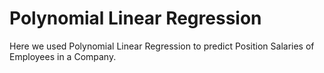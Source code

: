 # Polynomial Linear Regression

Here we used Polynomial Linear Regression to predict Position Salaries of Employees in a Company.
